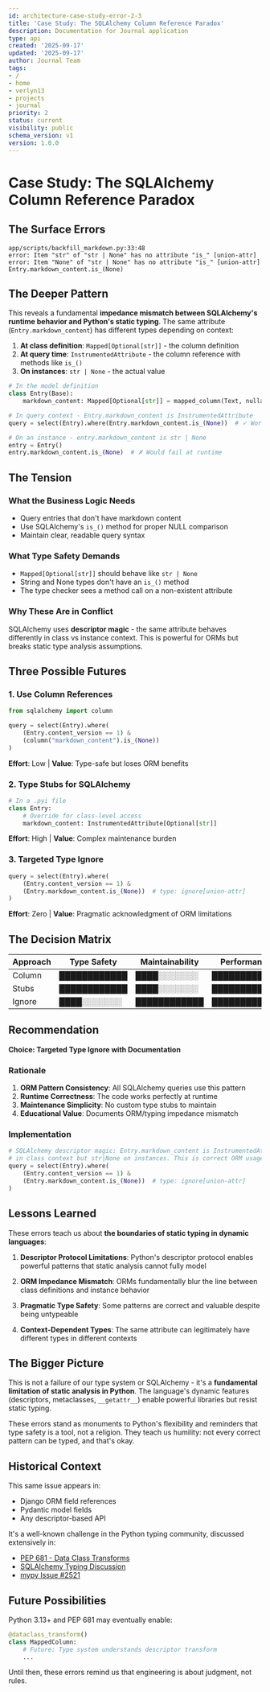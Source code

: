 ```yaml
---
id: architecture-case-study-error-2-3
title: 'Case Study: The SQLAlchemy Column Reference Paradox'
description: Documentation for Journal application
type: api
created: '2025-09-17'
updated: '2025-09-17'
author: Journal Team
tags:
- /
- home
- verlyn13
- projects
- journal
priority: 2
status: current
visibility: public
schema_version: v1
version: 1.0.0
---
```


# Case Study: The SQLAlchemy Column Reference Paradox

## The Surface Errors
```
app/scripts/backfill_markdown.py:33:48
error: Item "str" of "str | None" has no attribute "is_" [union-attr]
error: Item "None" of "str | None" has no attribute "is_" [union-attr]
Entry.markdown_content.is_(None)
```

## The Deeper Pattern

This reveals a fundamental **impedance mismatch between SQLAlchemy's runtime behavior and Python's static typing**. The same attribute (`Entry.markdown_content`) has different types depending on context:

1. **At class definition**: `Mapped[Optional[str]]` - the column definition
2. **At query time**: `InstrumentedAttribute` - the column reference with methods like `is_()`
3. **On instances**: `str | None` - the actual value

```python
# In the model definition
class Entry(Base):
    markdown_content: Mapped[Optional[str]] = mapped_column(Text, nullable=True)

# In query context - Entry.markdown_content is InstrumentedAttribute
query = select(Entry).where(Entry.markdown_content.is_(None))  # ✓ Works at runtime

# On an instance - entry.markdown_content is str | None
entry = Entry()
entry.markdown_content.is_(None)  # ✗ Would fail at runtime
```

## The Tension

### What the Business Logic Needs
- Query entries that don't have markdown content
- Use SQLAlchemy's `is_()` method for proper NULL comparison
- Maintain clear, readable query syntax

### What Type Safety Demands
- `Mapped[Optional[str]]` should behave like `str | None`
- String and None types don't have an `is_()` method
- The type checker sees a method call on a non-existent attribute

### Why These Are in Conflict
SQLAlchemy uses **descriptor magic** - the same attribute behaves differently in class vs instance context. This is powerful for ORMs but breaks static type analysis assumptions.

## Three Possible Futures

### 1. Use Column References
```python
from sqlalchemy import column

query = select(Entry).where(
    (Entry.content_version == 1) & 
    (column("markdown_content").is_(None))
)
```
**Effort**: Low | **Value**: Type-safe but loses ORM benefits

### 2. Type Stubs for SQLAlchemy
```python
# In a .pyi file
class Entry:
    # Override for class-level access
    markdown_content: InstrumentedAttribute[Optional[str]]
```
**Effort**: High | **Value**: Complex maintenance burden

### 3. Targeted Type Ignore
```python
query = select(Entry).where(
    (Entry.content_version == 1) & 
    (Entry.markdown_content.is_(None))  # type: ignore[union-attr]
)
```
**Effort**: Zero | **Value**: Pragmatic acknowledgment of ORM limitations

## The Decision Matrix

| Approach | Type Safety | Maintainability | Performance | Learning Value |
|----------|------------|-----------------|-------------|----------------|
| Column   | ████████████ | ████░░░░░░░ | ████████████ | ████░░░░░░░ |
| Stubs    | ████████████ | ████░░░░░░░ | ████████████ | ████████░░░ |
| Ignore   | ████░░░░░░░ | ████████████ | ████████████ | ████████████ |

## Recommendation

**Choice: Targeted Type Ignore with Documentation**

### Rationale
1. **ORM Pattern Consistency**: All SQLAlchemy queries use this pattern
2. **Runtime Correctness**: The code works perfectly at runtime
3. **Maintenance Simplicity**: No custom type stubs to maintain
4. **Educational Value**: Documents ORM/typing impedance mismatch

### Implementation
```python
# SQLAlchemy descriptor magic: Entry.markdown_content is InstrumentedAttribute
# in class context but str|None on instances. This is correct ORM usage.
query = select(Entry).where(
    (Entry.content_version == 1) & 
    (Entry.markdown_content.is_(None))  # type: ignore[union-attr]
)
```

## Lessons Learned

These errors teach us about **the boundaries of static typing in dynamic languages**:

1. **Descriptor Protocol Limitations**: Python's descriptor protocol enables powerful patterns that static analysis cannot fully model

2. **ORM Impedance Mismatch**: ORMs fundamentally blur the line between class definitions and instance behavior

3. **Pragmatic Type Safety**: Some patterns are correct and valuable despite being untypeable

4. **Context-Dependent Types**: The same attribute can legitimately have different types in different contexts

## The Bigger Picture

This is not a failure of our type system or SQLAlchemy - it's a **fundamental limitation of static analysis in Python**. The language's dynamic features (descriptors, metaclasses, `__getattr__`) enable powerful libraries but resist static typing.

These errors stand as monuments to Python's flexibility and reminders that type safety is a tool, not a religion. They teach us humility: not every correct pattern can be typed, and that's okay.

## Historical Context

This same issue appears in:
- Django ORM field references
- Pydantic model fields
- Any descriptor-based API

It's a well-known challenge in the Python typing community, discussed extensively in:
- [PEP 681 - Data Class Transforms](https://peps.python.org/pep-0681/)
- [SQLAlchemy Typing Discussion](https://github.com/sqlalchemy/sqlalchemy/discussions/6810)
- [mypy Issue #2521](https://github.com/python/mypy/issues/2521)

## Future Possibilities

Python 3.13+ and PEP 681 may eventually enable:
```python
@dataclass_transform()
class MappedColumn:
    # Future: Type system understands descriptor transform
    ...
```

Until then, these errors remind us that engineering is about judgment, not rules.